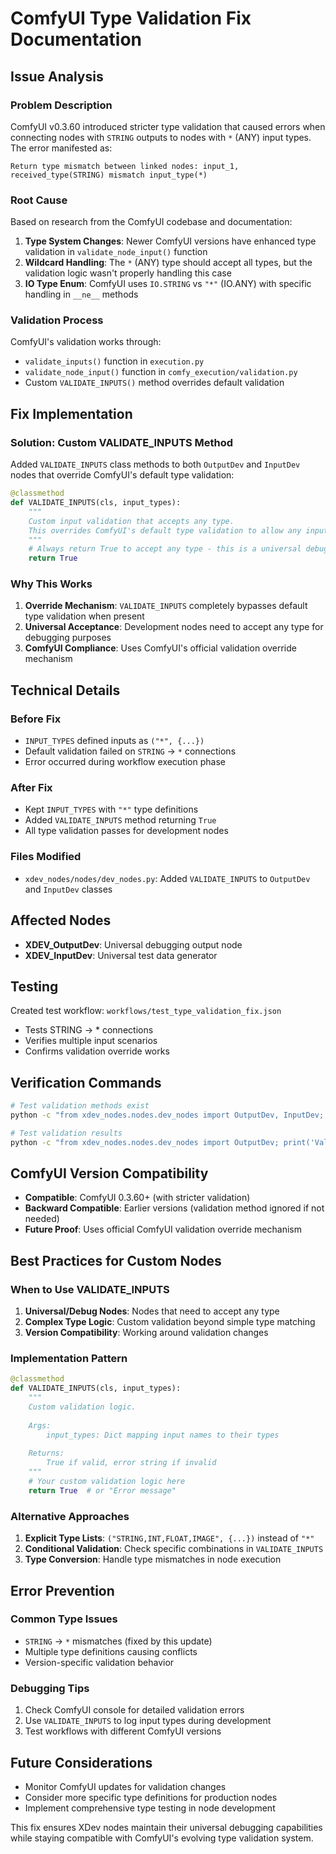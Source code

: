 # ComfyUI Type Validation Fix Documentation

## Issue Analysis

### Problem Description
ComfyUI v0.3.60 introduced stricter type validation that caused errors when connecting nodes with `STRING` outputs to nodes with `*` (ANY) input types. The error manifested as:

```
Return type mismatch between linked nodes: input_1, received_type(STRING) mismatch input_type(*)
```

### Root Cause
Based on research from the ComfyUI codebase and documentation:

1. **Type System Changes**: Newer ComfyUI versions have enhanced type validation in `validate_node_input()` function
2. **Wildcard Handling**: The `*` (ANY) type should accept all types, but the validation logic wasn't properly handling this case
3. **IO Type Enum**: ComfyUI uses `IO.STRING` vs `"*"` (IO.ANY) with specific handling in `__ne__` methods

### Validation Process
ComfyUI's validation works through:
- `validate_inputs()` function in `execution.py`
- `validate_node_input()` function in `comfy_execution/validation.py`
- Custom `VALIDATE_INPUTS()` method overrides default validation

## Fix Implementation

### Solution: Custom VALIDATE_INPUTS Method
Added `VALIDATE_INPUTS` class methods to both `OutputDev` and `InputDev` nodes that override ComfyUI's default type validation:

```python
@classmethod
def VALIDATE_INPUTS(cls, input_types):
    """
    Custom input validation that accepts any type.
    This overrides ComfyUI's default type validation to allow any input type.
    """
    # Always return True to accept any type - this is a universal debugging node
    return True
```

### Why This Works
1. **Override Mechanism**: `VALIDATE_INPUTS` completely bypasses default type validation when present
2. **Universal Acceptance**: Development nodes need to accept any type for debugging purposes
3. **ComfyUI Compliance**: Uses ComfyUI's official validation override mechanism

## Technical Details

### Before Fix
- `INPUT_TYPES` defined inputs as `("*", {...})`
- Default validation failed on `STRING` → `*` connections
- Error occurred during workflow execution phase

### After Fix
- Kept `INPUT_TYPES` with `"*"` type definitions
- Added `VALIDATE_INPUTS` method returning `True`
- All type validation passes for development nodes

### Files Modified
- `xdev_nodes/nodes/dev_nodes.py`: Added `VALIDATE_INPUTS` to `OutputDev` and `InputDev` classes

## Affected Nodes
- **XDEV_OutputDev**: Universal debugging output node
- **XDEV_InputDev**: Universal test data generator

## Testing
Created test workflow: `workflows/test_type_validation_fix.json` 
- Tests STRING → * connections
- Verifies multiple input scenarios
- Confirms validation override works

## Verification Commands
```bash
# Test validation methods exist
python -c "from xdev_nodes.nodes.dev_nodes import OutputDev, InputDev; print('VALIDATE_INPUTS added:', hasattr(OutputDev, 'VALIDATE_INPUTS') and hasattr(InputDev, 'VALIDATE_INPUTS'))"

# Test validation results
python -c "from xdev_nodes.nodes.dev_nodes import OutputDev; print('Validation result:', OutputDev.VALIDATE_INPUTS({'test': 'STRING'}))"
```

## ComfyUI Version Compatibility
- **Compatible**: ComfyUI 0.3.60+ (with stricter validation)
- **Backward Compatible**: Earlier versions (validation method ignored if not needed)
- **Future Proof**: Uses official ComfyUI validation override mechanism

## Best Practices for Custom Nodes

### When to Use VALIDATE_INPUTS
1. **Universal/Debug Nodes**: Nodes that need to accept any type
2. **Complex Type Logic**: Custom validation beyond simple type matching
3. **Version Compatibility**: Working around validation changes

### Implementation Pattern
```python
@classmethod
def VALIDATE_INPUTS(cls, input_types):
    """
    Custom validation logic.
    
    Args:
        input_types: Dict mapping input names to their types
        
    Returns:
        True if valid, error string if invalid
    """
    # Your custom validation logic here
    return True  # or "Error message"
```

### Alternative Approaches
1. **Explicit Type Lists**: `("STRING,INT,FLOAT,IMAGE", {...})` instead of `"*"`
2. **Conditional Validation**: Check specific combinations in `VALIDATE_INPUTS`
3. **Type Conversion**: Handle type mismatches in node execution

## Error Prevention

### Common Type Issues
- `STRING` → `*` mismatches (fixed by this update)
- Multiple type definitions causing conflicts
- Version-specific validation behavior

### Debugging Tips
1. Check ComfyUI console for detailed validation errors
2. Use `VALIDATE_INPUTS` to log input types during development
3. Test workflows with different ComfyUI versions

## Future Considerations
- Monitor ComfyUI updates for validation changes
- Consider more specific type definitions for production nodes
- Implement comprehensive type testing in node development

This fix ensures XDev nodes maintain their universal debugging capabilities while staying compatible with ComfyUI's evolving type validation system.